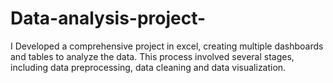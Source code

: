 # Data-analysis-project-
I Developed a comprehensive project in excel, creating multiple dashboards and tables to analyze the data. This process involved several stages, including data preprocessing, data cleaning and data visualization.
